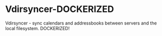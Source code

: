 # Vdirsyncer-DOCKERIZED
Vdirsyncer - sync calendars and addressbooks between servers and the local filesystem. DOCKERIZED! 
